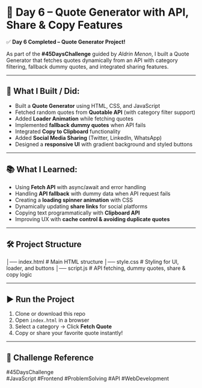 # 📜 Day 6 – Quote Generator with API, Share & Copy Features

✅ **Day 6 Completed – Quote Generator Project!**

As part of the **#45DaysChallenge** guided by *Aldrin Menon*, I built a Quote Generator that fetches quotes dynamically from an API with category filtering, fallback dummy quotes, and integrated sharing features.  

---

## 🚀 What I Built / Did:
- Built a **Quote Generator** using HTML, CSS, and JavaScript  
- Fetched random quotes from **Quotable API** (with category filter support)  
- Added **Loader Animation** while fetching quotes  
- Implemented **fallback dummy quotes** when API fails  
- Integrated **Copy to Clipboard** functionality  
- Added **Social Media Sharing** (Twitter, LinkedIn, WhatsApp)  
- Designed a **responsive UI** with gradient background and styled buttons  

---

## 📚 What I Learned:
- Using **Fetch API** with async/await and error handling  
- Handling **API fallback** with dummy data when API request fails  
- Creating a **loading spinner animation** with CSS  
- Dynamically updating **share links** for social platforms  
- Copying text programmatically with **Clipboard API**  
- Improving UX with **cache control & avoiding duplicate quotes**  

---

## 🛠️ Project Structure
│── index.html # Main HTML structure
│── style.css # Styling for UI, loader, and buttons
│── script.js # API fetching, dummy quotes, share & copy logic

---

## ▶️ Run the Project
1. Clone or download this repo  
2. Open `index.html` in a browser  
3. Select a category → Click **Fetch Quote**  
4. Copy or share your favorite quote instantly!  

---

## 🔗 Challenge Reference
#45DaysChallenge  
#JavaScript #Frontend #ProblemSolving #API #WebDevelopment  
